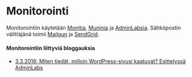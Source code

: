 # Monitorointi

Monitorointiin käytetään [Monitia](https://mmonit.com/monit/), [Muninia](https://munin-monitoring.org) ja [AdminLabsia](https://www.adminlabs.com). Sähköpostin välittäjänä toimii [Mailgun](https://www.mailgun.com) ja [SendGrid](https://sendgrid.com).

#### Monitorointiin liittyviä bloggauksia

* [3.3.2016: Miten tiedät, milloin WordPress-sivusi kaatuvat? Esittelyssä AdminLabs](https://www.dude.fi/miten-tiedat-milloin-wordpress-sivusi-kaatuvat-esittelyssa-adminlabs)
